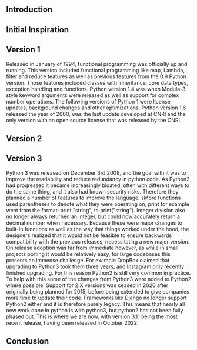 ## Introduction 



## Initial Inspiration 


## Version 1

Released in January of 1994, functional programming was officially up and running. This version included functional programming 
like map, Lambda, filter and reduce features as well as previous features from the 0.9 Python version. Those features included classes with 
inheritance, core data types, exception handling and functions. Python version 1.4 was when Modula-3 style keyword arguments were released as well 
as support for complex number operations. The following versions of Python 1 were license updates, background changes and other optimizations. 
Python version 1.6 released the year of 2000, was the last update developed at CNRI and the only version with an open source license that was 
released by the CNRI. 


## Version 2 


## Version 3 
Python 3 was released on December 3rd 2008, and the goal with it was to improve the readability and reduce redundancy in python code. As Python2 had progressed it became increasingly bloated, often with different ways to do the same thing, and it also had known security risks. Therefore they planned a number of features to improve the language. sMore functions used parentheses to denote what they were operating on, print for example went from the format: print "string", to print("string"). Integer division also no longer always returned an integer, but could now accurately return a decimal number when necessary. Because these were major changes to built-in functions as well as the way that things worked under the hood, the designers realized that it would not be feasible to ensure backwards compatibility with the previous releases, necessitating a new major version. On release adoption was far from immediate however, as while in small projects porting it would be relatively easy, for large codebases this presents an immense challenge. For example DropBox claimed that upgrading to Python3 took them three years, and Instagram only recently finished upgrading. For this reason Python2 is still very common in practice. To help with this some of the changes from Python3 were added to Python2 where possible. Support for 2.X versions was ceased in 2020 after originally being planned for 2015, before being extended to give companies more time to update their code. Frameworks like Django no longer support Python2 either and it is therefore purely legacy. This means that nearly all new work done in python is with python3, but python2 has not been fully phased out. This is where we are now, with version 3.11 being the most recent release, having been released in October 2022. 


## Conclusion 
